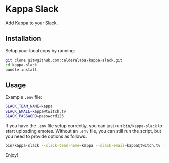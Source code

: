# Kappa Slack
Add Kappa to your Slack.

## Installation

Setup your local copy by running:

```sh
git clone git@github.com:calderalabs/kappa-slack.git
cd kappa-slack
bundle install
```

## Usage

Example `.env` file:

```sh
SLACK_TEAM_NAME=kappa
SLACK_EMAIL=kappa@twitch.tv
SLACK_PASSWORD=password123
```

If you have the `.env` file setup correctly, you can just run `bin/kappa-slack` to start uploading emotes.
Without an `.env` file, you can still run the script, but you need to provide options as follows:

```sh
bin/kappa-slack --slack-team-name=kappa --slack-email=kappa@twitch.tv --slack-password=password123
```

Enjoy!
